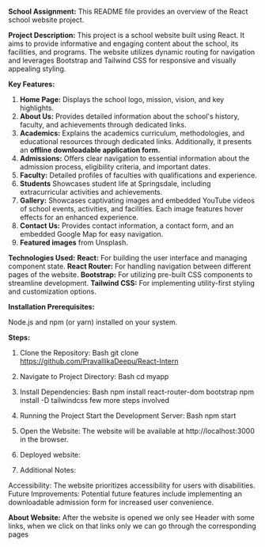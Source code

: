 ****************************************************************************School Assignment:****************************************************************************
This README file provides an overview of the React school website project.

**Project Description:**
This project is a school website built using React. It aims to provide informative and engaging content about the school, its facilities, and programs. The website utilizes dynamic routing for navigation and leverages Bootstrap and Tailwind CSS for responsive and visually appealing styling.

**Key Features:**
1) __Home Page:__ Displays the school logo, mission, vision, and key highlights.
2) __About Us:__ Provides detailed information about the school's history, faculty, and achievements through dedicated links.
3) __Academics:__ Explains the academics curriculum, methodologies, and educational resources through dedicated links. Additionally, it presents an **offline downloadable application form.**
4) __Admissions:__ Offers clear navigation to essential information about the admission process, eligibility criteria, and important dates.
5) __Faculty:__ Detailed profiles of faculties with qualifications and experience.
6) __Students__ Showcases student life at Springsdale, including extracurricular activities and achievements.
7) __Gallery:__ Showcases captivating images and embedded YouTube videos of school events, activities, and facilities. Each image features hover effects for an enhanced experience.
8) __Contact Us:__ Provides contact information, a contact form, and an embedded Google Map for easy navigation.
9) __Featured images__ from Unsplash.

**Technologies Used:**
**React:** For building the user interface and managing component state.
**React Router:** For handling navigation between different pages of the website.
**Bootstrap:** For utilizing pre-built CSS components to streamline development.
**Tailwind CSS:** For implementing utility-first styling and customization options.

**Installation Prerequisites:**

Node.js and npm (or yarn) installed on your system.


**Steps:**

1) Clone the Repository:
Bash
git clone https://github.com/PravallikaDeepu/React-Intern


2) Navigate to Project Directory:
Bash
cd myapp


3) Install Dependencies:
Bash
npm install react-router-dom bootstrap
npm install -D tailwindcss few more steps involved



4) Running the Project
Start the Development Server:
Bash
npm start


5) Open the Website:
The website will be available at http://localhost:3000 in the browser.

6) Deployed website:
   

8) Additional Notes:

Accessibility: The website prioritizes accessibility for users with disabilities.
Future Improvements: Potential future features include implementing an downloadable admission form for increased user convenience.

**About Website:**
After the website is opened we only see Header with some links, when we click on that links only we can go through the corresponding pages


